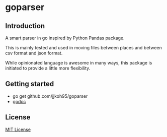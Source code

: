 # goparser

## Introduction
A smart parser in go inspired by Python Pandas package.

This is mainly tested and used in moving files between places and between csv format and json format.

While opinionated language is awesome in many ways, this package is initiated to provide a little more flexibility.

## Getting started
- go get github.com/jjkoh95/goparser
- [godoc](https://godoc.org/github.com/jjkoh95/goparser)

## License
[MIT License](https://github.com/jjkoh95/goparser/blob/master/LICENSE)
